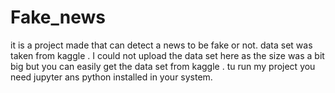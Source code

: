 # Fake_news
it is a project made that can detect a news to be fake or not.
data set was taken from kaggle . I could not upload the data set here as the size was a bit big but you can easily get the data set from kaggle .
tu run my project you need jupyter ans python installed in your system.
